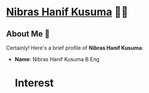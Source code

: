 # [Nibras Hanif Kusuma](https://github.com/hanifnibras) 👨‍💻


## About Me 🚀
Certainly! Here's a brief profile of **Nibras Hanif Kusuma**:

- **Name**: Nibras Hanif Kusuma B.Eng
  # Interest
  


